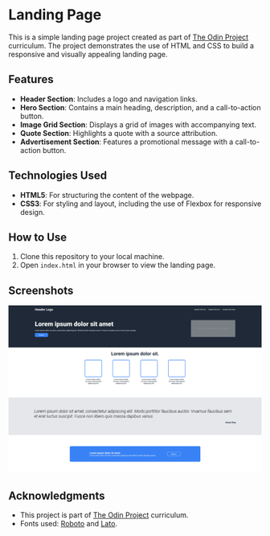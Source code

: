 # Landing Page

This is a simple landing page project created as part of [The Odin Project](https://www.theodinproject.com/) curriculum. The project demonstrates the use of HTML and CSS to build a responsive and visually appealing landing page.

## Features

- **Header Section**: Includes a logo and navigation links.
- **Hero Section**: Contains a main heading, description, and a call-to-action button.
- **Image Grid Section**: Displays a grid of images with accompanying text.
- **Quote Section**: Highlights a quote with a source attribution.
- **Advertisement Section**: Features a promotional message with a call-to-action button.

## Technologies Used

- **HTML5**: For structuring the content of the webpage.
- **CSS3**: For styling and layout, including the use of Flexbox for responsive design.

## How to Use

1. Clone this repository to your local machine.
2. Open `index.html` in your browser to view the landing page.

## Screenshots

![Screenshot of landing page](\images\Landing-page-screenshot.png)

## Acknowledgments

- This project is part of [The Odin Project](https://www.theodinproject.com/) curriculum.
- Fonts used: [Roboto](https://fonts.google.com/specimen/Roboto) and [Lato](https://fonts.google.com/specimen/Lato).
